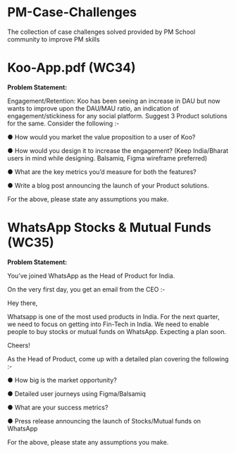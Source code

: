 # PM-Case-Challenges
The collection of case challenges solved provided by PM School community to improve PM skills

# Koo-App.pdf (WC34)
**Problem Statement:**

Engagement/Retention:
Koo has been seeing an increase in DAU but now wants to improve upon the DAU/MAU ratio,
an indication of engagement/stickiness for any social platform. Suggest 3 Product solutions for
the same. Consider the following :-

● How would you market the value proposition to a user of Koo?

● How would you design it to increase the engagement? (Keep India/Bharat users in mind while designing. Balsamiq, Figma wireframe preferred)

● What are the key metrics you’d measure for both the features?

● Write a blog post announcing the launch of your Product solutions.

For the above, please state any assumptions you make.


# WhatsApp Stocks & Mutual Funds (WC35)
**Problem Statement:**

You’ve joined WhatsApp as the Head of Product for India.

On the very first day, you get an email from the CEO :-

Hey there,

Whatsapp is one of the most used products in India. For the next quarter, we need to
focus on getting into Fin-Tech in India. We need to enable people to buy stocks or
mutual funds on WhatsApp. Expecting a plan soon.

Cheers!

As the Head of Product, come up with a detailed plan covering the following :-

● How big is the market opportunity?

● Detailed user journeys using Figma/Balsamiq

● What are your success metrics?

● Press release announcing the launch of Stocks/Mutual funds on WhatsApp

For the above, please state any assumptions you make.
